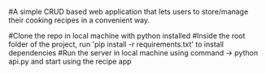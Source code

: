 #A simple CRUD based web application that lets users to store/manage their cooking recipes in a convenient way.

#Clone the repo in local machine with python installed
#Inside the root folder of the project, run 'pip install -r requirements.txt' to install dependencies 
#Run the server in local machine using command -> python api.py and start using the recipe app
